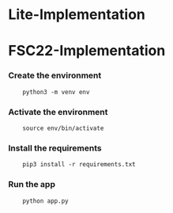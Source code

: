 # Lite-Implementation

# FSC22-Implementation

### Create the environment

```
    python3 -m venv env 
```

### Activate the environment

```
    source env/bin/activate
```

### Install the requirements

```
    pip3 install -r requirements.txt
```

### Run the app

```
    python app.py
```